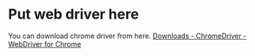 # Put web driver here

You can download chrome driver from here.
[Downloads - ChromeDriver - WebDriver for Chrome](https://sites.google.com/a/chromium.org/chromedriver/downloads)


